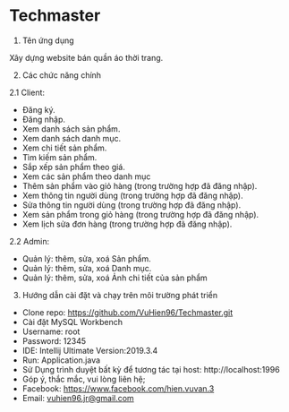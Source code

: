 # Techmaster

1. Tên ứng dụng

Xây dựng website bán quần áo thời trang.

2. Các chức năng chính

 2.1 Client:
- Đăng ký.
- Đăng nhập.
- Xem danh sách sản phẩm.
- Xem danh sách danh mục.
- Xem chi tiết sản phẩm.
- Tìm kiếm sản phẩm.
- Sắp xếp sản phẩm theo giá.
- Xem các sản phẩm theo danh mục
- Thêm sản phẩm vào giỏ hàng (trong trường hợp đã đăng nhập).
- Xem thông tin người dùng (trong trường hợp đã đăng nhập).
- Sửa thông tin người dùng (trong trường hợp đã đăng nhập).
- Xem sản phẩm trong giỏ hàng (trong trường hợp đã đăng nhập).
- Xem lịch sửa đơn hàng (trong trường hợp đã đăng nhập).

 2.2 Admin:
- Quản lý: thêm, sửa, xoá Sản phẩm.
- Quản lý: thêm, sửa, xoá Danh mục.
- Quản lý: thêm, sửa, xoá Ảnh chi tiết của sản phẩm

3. Hướng dẫn cài đặt và chạy trên môi trường phát triển

- Clone repo: https://github.com/VuHien96/Techmaster.git
- Cài đặt MySQL Workbench
- Username: root
- Password: 12345
- IDE: Intellij Ultimate Version:2019.3.4
- Run: Application.java
- Sử Dụng trình duyệt bất kỳ để tương tác tại host: http://localhost:1996
- Góp ý, thắc mắc, vui lòng liên hệ;
- Facebook: https://www.facebook.com/hien.vuvan.3
- Email: vuhien96.jr@gmail.com

